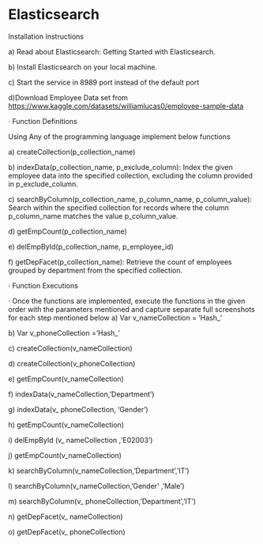 # Elasticsearch


 Installation Instructions

a) Read about Elasticsearch: Getting Started with Elasticsearch.

b) Install Elasticsearch on your local machine.

c) Start the service in 8989 port instead of the default port


d)Download Employee Data set from https://www.kaggle.com/datasets/williamlucas0/employee-sample-data

· Function Definitions

Using Any of the programming language implement below functions


a) createCollection(p_collection_name)

b) indexData(p_collection_name, p_exclude_column): Index the given employee data into the specified collection, excluding the column provided in p_exclude_column.

c) searchByColumn(p_collection_name, p_column_name, p_column_value): Search within the specified collection for records where the column p_column_name matches the value p_column_value.

d) getEmpCount(p_collection_name)

e) delEmpById(p_collection_name, p_employee_id)

f) getDepFacet(p_collection_name): Retrieve the count of employees grouped by department from the specified collection.

· Function Executions


· Once the functions are implemented, execute the functions in the given order with the parameters mentioned and capture separate full screenshots for each step mentioned below
a) Var v_nameCollection = ‘Hash_<Your Name>’

b) Var v_phoneCollection =’Hash_<Your Phone last four digits>’

c) createCollection(v_nameCollection)

d) createCollection(v_phoneCollection)

e) getEmpCount(v_nameCollection)

f) indexData(v_nameCollection,’Department’)

g) indexData(v_ phoneCollection, ‘Gender’)

h) getEmpCount(v_nameCollection)

i) delEmpById (v_ nameCollection ,‘E02003’)

j) getEmpCount(v_nameCollection)

k) searchByColumn(v_nameCollection,’Department’,’IT’)

l) searchByColumn(v_nameCollection,’Gender’ ,’Male’)

m) searchByColumn(v_ phoneCollection,’Department’,’IT’)

n) getDepFacet(v_ nameCollection)

o) getDepFacet(v_ phoneCollection)

